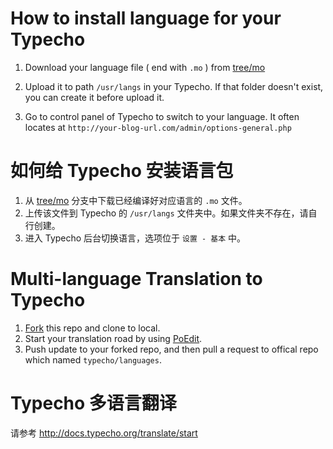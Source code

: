 
# How to install language for your Typecho

1. Download your language file ( end with `.mo` ) from [tree/mo](https://github.com/typecho/languages/tree/mo)

2. Upload it to path `/usr/langs` in your Typecho. If that folder doesn't exist, you can create it before upload it.

3. Go to control panel of Typecho to switch to your language. It often locates at `http://your-blog-url.com/admin/options-general.php`

# 如何给 Typecho 安装语言包

1. 从 [tree/mo](https://github.com/typecho/languages/tree/mo) 分支中下载已经编译好对应语言的 `.mo` 文件。
2. 上传该文件到 Typecho 的 `/usr/langs` 文件夹中。如果文件夹不存在，请自行创建。
3. 进入 Typecho 后台切换语言，选项位于 `设置 - 基本` 中。

# Multi-language Translation to Typecho

1. [Fork](https://github.com/typecho/languages/fork) this repo and clone to local.
2. Start your translation road by using [PoEdit](http://poedit.net/).
3. Push update to your forked repo, and then pull a request to offical repo which named `typecho/languages`.


# Typecho 多语言翻译

请参考
http://docs.typecho.org/translate/start
